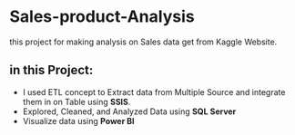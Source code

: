 # Sales-product-Analysis
this project for making analysis on Sales data get from Kaggle Website.

## in this Project: 
<ul>
  <li>I used ETL concept to Extract data from Multiple Source and integrate them in on Table using <b>SSIS</b>.</li>
  <li>Explored, Cleaned, and Analyzed Data using <b>SQL Server</b></li>
  <li>Visualize data using <b>Power BI</b></li>
</ul>
